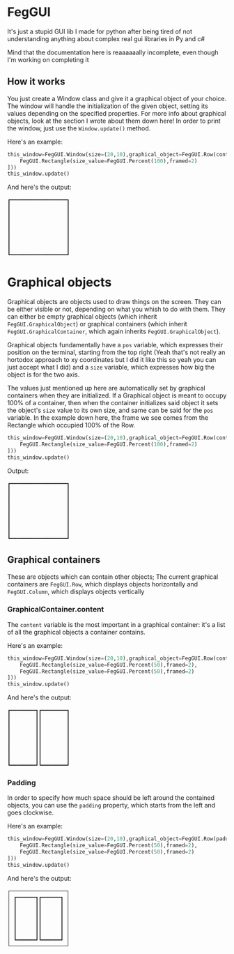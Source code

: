 # FegGUI
It's just a stupid GUI lib I made for python after being tired of not understanding anything about complex real gui libraries in Py and c#

Mind that the documentation here is reaaaaaally incomplete, even though I'm working on completing it

## How it works
You just create a Window class and give it a graphical object of your choice. The window will handle the initialization of the given object, setting its values depending on the specified properties.
For more info about graphical objects, look at the section I wrote about them down here!
In order to print the window, just use the `Window.update()` method.

Here's an example:
```Python
this_window=FegGUI.Window(size=(20,10),graphical_object=FegGUI.Row(content=[
    FegGUI.Rectangle(size_value=FegGUI.Percent(100),framed=2)
]))
this_window.update()
```
And here's the output:
```
┏━━━━━━━━━━━━━━━━━━┓
┃                  ┃
┃                  ┃
┃                  ┃
┃                  ┃
┃                  ┃
┃                  ┃
┃                  ┃
┃                  ┃
┗━━━━━━━━━━━━━━━━━━┛
```

# Graphical objects
Graphical objects are objects used to draw things on the screen. They can be either visible or not, depending on what you whish to do with them.
They can either be empty graphical objects (which inherit `FegGUI.GraphicalObject`) or graphical containers  (which inherit `FegGUI.GraphicalContainer`, which again inherits `FegGUI.GraphicalObject`).

Graphical objects fundamentally have a `pos` variable, which expresses their position on the terminal, starting from the top right (Yeah that's not really an hortodox approach to xy coordinates but I did it like this so yeah you can just accept what I did) and a `size` variable, which expresses how big the object is for the two axis.

The values just mentioned up here are automatically set by graphical containers when they are initialized. If a Graphical object is meant to occupy 100% of a container, then when the container initializes said object it sets the object's `size` value to its own size, and same can be said for the `pos` variable.
In the example down here, the frame we see comes from the Rectangle which occupied 100% of the Row.
```Python
this_window=FegGUI.Window(size=(20,10),graphical_object=FegGUI.Row(content=[
    FegGUI.Rectangle(size_value=FegGUI.Percent(100),framed=2)
]))
this_window.update()
```
Output:
```
┏━━━━━━━━━━━━━━━━━━┓
┃                  ┃
┃                  ┃
┃                  ┃
┃                  ┃
┃                  ┃
┃                  ┃
┃                  ┃
┃                  ┃
┗━━━━━━━━━━━━━━━━━━┛
```
## Graphical containers
These are objects which can contain other objects; 
The current graphical containers are `FegGUI.Row`, which displays objects horizontally and `FegGUI.Column`, which displays objects vertically
### GraphicalContainer.content
The `content` variable is the most important in a graphical container: it's a list of all the graphical objects a container contains.

Here's an example:
```Python
this_window=FegGUI.Window(size=(20,10),graphical_object=FegGUI.Row(content=[
    FegGUI.Rectangle(size_value=FegGUI.Percent(50),framed=2),
    FegGUI.Rectangle(size_value=FegGUI.Percent(50),framed=2)
]))
this_window.update()
```
And here's the output:
```
┏━━━━━━━━┓┏━━━━━━━━┓
┃        ┃┃        ┃
┃        ┃┃        ┃
┃        ┃┃        ┃
┃        ┃┃        ┃
┃        ┃┃        ┃
┃        ┃┃        ┃
┃        ┃┃        ┃
┃        ┃┃        ┃
┗━━━━━━━━┛┗━━━━━━━━┛
```
### Padding
In order to specify how much space should be left around the contained objects, you can use the `padding` property, which starts from the left and goes clockwise.

Here's an example:
```Python
this_window=FegGUI.Window(size=(20,10),graphical_object=FegGUI.Row(padding=(2,1,2,1),framed=1,content=[
    FegGUI.Rectangle(size_value=FegGUI.Percent(50),framed=2),
    FegGUI.Rectangle(size_value=FegGUI.Percent(50),framed=2)
]))
this_window.update()
```
And here's the output:
```
┌──────────────────┐
│ ┏━━━━━━┓┏━━━━━━┓ │
│ ┃      ┃┃      ┃ │
│ ┃      ┃┃      ┃ │
│ ┃      ┃┃      ┃ │
│ ┃      ┃┃      ┃ │
│ ┃      ┃┃      ┃ │
│ ┃      ┃┃      ┃ │
│ ┗━━━━━━┛┗━━━━━━┛ │
└──────────────────┘
```